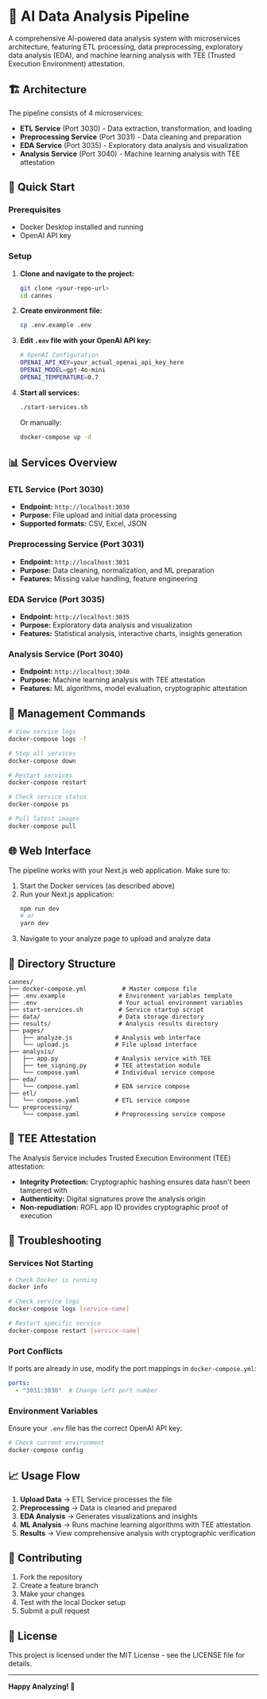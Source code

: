 # 🚀 AI Data Analysis Pipeline

A comprehensive AI-powered data analysis system with microservices architecture, featuring ETL processing, data preprocessing, exploratory data analysis (EDA), and machine learning analysis with TEE (Trusted Execution Environment) attestation.

## 🏗️ Architecture

The pipeline consists of 4 microservices:

- **ETL Service** (Port 3030) - Data extraction, transformation, and loading
- **Preprocessing Service** (Port 3031) - Data cleaning and preparation
- **EDA Service** (Port 3035) - Exploratory data analysis and visualization
- **Analysis Service** (Port 3040) - Machine learning analysis with TEE attestation

## 🚀 Quick Start

### Prerequisites

- Docker Desktop installed and running
- OpenAI API key

### Setup

1. **Clone and navigate to the project:**
   ```bash
   git clone <your-repo-url>
   cd cannes
   ```

2. **Create environment file:**
   ```bash
   cp .env.example .env
   ```

3. **Edit `.env` file with your OpenAI API key:**
   ```bash
   # OpenAI Configuration
   OPENAI_API_KEY=your_actual_openai_api_key_here
   OPENAI_MODEL=gpt-4o-mini
   OPENAI_TEMPERATURE=0.7
   ```

4. **Start all services:**
   ```bash
   ./start-services.sh
   ```

   Or manually:
   ```bash
   docker-compose up -d
   ```

## 📊 Services Overview

### ETL Service (Port 3030)
- **Endpoint:** `http://localhost:3030`
- **Purpose:** File upload and initial data processing
- **Supported formats:** CSV, Excel, JSON

### Preprocessing Service (Port 3031)
- **Endpoint:** `http://localhost:3031`
- **Purpose:** Data cleaning, normalization, and ML preparation
- **Features:** Missing value handling, feature engineering

### EDA Service (Port 3035)
- **Endpoint:** `http://localhost:3035`
- **Purpose:** Exploratory data analysis and visualization
- **Features:** Statistical analysis, interactive charts, insights generation

### Analysis Service (Port 3040)
- **Endpoint:** `http://localhost:3040`
- **Purpose:** Machine learning analysis with TEE attestation
- **Features:** ML algorithms, model evaluation, cryptographic attestation

## 🔧 Management Commands

```bash
# View service logs
docker-compose logs -f

# Stop all services
docker-compose down

# Restart services
docker-compose restart

# Check service status
docker-compose ps

# Pull latest images
docker-compose pull
```

## 🌐 Web Interface

The pipeline works with your Next.js web application. Make sure to:

1. Start the Docker services (as described above)
2. Run your Next.js application:
   ```bash
   npm run dev
   # or
   yarn dev
   ```
3. Navigate to your analyze page to upload and analyze data

## 📁 Directory Structure

```
cannes/
├── docker-compose.yml          # Master compose file
├── .env.example               # Environment variables template
├── .env                       # Your actual environment variables
├── start-services.sh          # Service startup script
├── data/                      # Data storage directory
├── results/                   # Analysis results directory
├── pages/
│   ├── analyze.js            # Analysis web interface
│   └── upload.js             # File upload interface
├── analysis/
│   ├── app.py                # Analysis service with TEE
│   ├── tee_signing.py        # TEE attestation module
│   └── compose.yaml          # Individual service compose
├── eda/
│   └── compose.yaml          # EDA service compose
├── etl/
│   └── compose.yaml          # ETL service compose
└── preprocessing/
    └── compose.yaml          # Preprocessing service compose
```

## 🔐 TEE Attestation

The Analysis Service includes Trusted Execution Environment (TEE) attestation:

- **Integrity Protection:** Cryptographic hashing ensures data hasn't been tampered with
- **Authenticity:** Digital signatures prove the analysis origin
- **Non-repudiation:** ROFL app ID provides cryptographic proof of execution

## 🐛 Troubleshooting

### Services Not Starting
```bash
# Check Docker is running
docker info

# Check service logs
docker-compose logs [service-name]

# Restart specific service
docker-compose restart [service-name]
```

### Port Conflicts
If ports are already in use, modify the port mappings in `docker-compose.yml`:
```yaml
ports:
  - "3031:3030"  # Change left port number
```

### Environment Variables
Ensure your `.env` file has the correct OpenAI API key:
```bash
# Check current environment
docker-compose config
```

## 📈 Usage Flow

1. **Upload Data** → ETL Service processes the file
2. **Preprocessing** → Data is cleaned and prepared
3. **EDA Analysis** → Generates visualizations and insights
4. **ML Analysis** → Runs machine learning algorithms with TEE attestation
5. **Results** → View comprehensive analysis with cryptographic verification

## 🤝 Contributing

1. Fork the repository
2. Create a feature branch
3. Make your changes
4. Test with the local Docker setup
5. Submit a pull request

## 📄 License

This project is licensed under the MIT License - see the LICENSE file for details.

---

**Happy Analyzing! 🎉**
